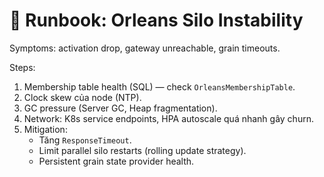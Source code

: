 # 🌾 Runbook: Orleans Silo Instability

Symptoms: activation drop, gateway unreachable, grain timeouts.

Steps:
1) Membership table health (SQL) — check `OrleansMembershipTable`.
2) Clock skew của node (NTP).
3) GC pressure (Server GC, Heap fragmentation).
4) Network: K8s service endpoints, HPA autoscale quá nhanh gây churn.
5) Mitigation:
   - Tăng `ResponseTimeout`.
   - Limit parallel silo restarts (rolling update strategy).
   - Persistent grain state provider health.
